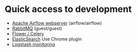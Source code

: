 # Quick access to development


- [Apache Airflow webserver](http://localhost:8100) (airflow/airflow)
- [RabbitMQ](http://localhost:15672)   (guest/guest)
- [Flower / Celery](http://localhost:5555)
- [ElasticSearch](http://localhost:9200)    Use Chrome plugin
- [Logstash monitoring](http://localhost:9600/?pretty=true)
